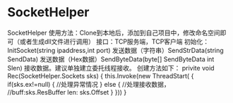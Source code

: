 # SocketHelper
SocketHelper
使用方法：Clone到本地后，添加到自己项目中，修改命名空间即可（或者生成dll文件进行调用）
接口：TCP服务端，TCP客户端
初始化：InitSocket(string ipaddress,int port)
发送数据（字符串）SendStrData(string SendData)
发送数据（Hex数据）SendByteData(byte[] SendByteData int Slen)
接收数据。建议单独建立委托线程接收。
创建方法如下：
privite void Rec(SocketHelper.Sockets sks)
{
    this.Invoke(new ThreadStart(
    {
        if(sks.ex!=null)
        {
        //处理异常情况
        }
        else
        {
        //处理接收数据，
        //buff:sks.ResBuffer  len: sks.Offset
        }
    }))
}
